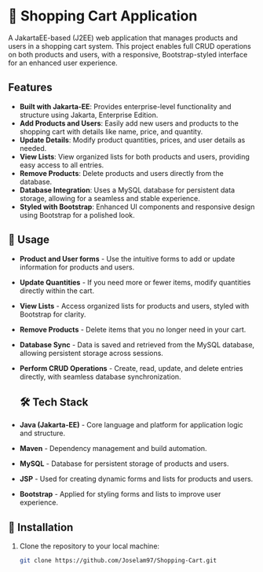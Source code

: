 # 🛒 Shopping Cart Application

A JakartaEE-based (J2EE) web application that manages products and users in a shopping cart system. This project enables full CRUD operations on both products and users, with a responsive, Bootstrap-styled interface for an enhanced user experience.

##  Features
- **Built with Jakarta-EE**: Provides enterprise-level functionality and structure using Jakarta, Enterprise Edition.
- **Add Products and Users**: Easily add new users and products to the shopping cart with details like name, price, and quantity.
- **Update Details**: Modify product quantities, prices, and user details as needed.
- **View Lists**: View organized lists for both products and users, providing easy access to all entries.
- **Remove Products**: Delete products and users directly from the database.
- **Database Integration**: Uses a MySQL database for persistent data storage, allowing for a seamless and stable experience.
- **Styled with Bootstrap**: Enhanced UI components and responsive design using Bootstrap for a polished look.

## 📖 Usage
- **Product and User forms** - Use the intuitive forms to add or update information for products and users.
- **Update Quantities** - If you need more or fewer items, modify quantities directly within the cart.
- **View Lists** - Access organized lists for products and users, styled with Bootstrap for clarity.
- **Remove Products** - Delete items that you no longer need in your cart.
- **Database Sync** - Data is saved and retrieved from the MySQL database, allowing persistent storage across sessions.
- **Perform CRUD Operations** - Create, read, update, and delete entries directly, with seamless database synchronization.

  ## 🛠️ Tech Stack
- **Java (Jakarta-EE)** - Core language and platform for application logic and structure.
- **Maven** - Dependency management and build automation.
- **MySQL** - Database for persistent storage of products and users.
- **JSP** - Used for creating dynamic forms and lists for products and users.
- **Bootstrap** - Applied for styling forms and lists to improve user experience.

## 🚀 Installation
1. Clone the repository to your local machine:
   ```bash
   git clone https://github.com/Joselam97/Shopping-Cart.git
